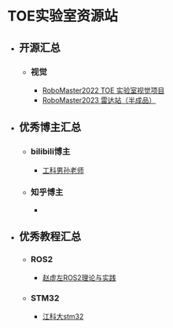# TOE实验室资源站
  * ## 开源汇总 
    * ### 视觉
      * [RoboMaster2022 TOE 实验室视觉项目](https://gitee.com/cheakf/RoboMaster2022_visual_program)
      * [RoboMaster2023 雷达站（半成品）](https://github.com/DJTU-RM-TOE/TOE-rm-radar "radar_page")
  * ## 优秀博主汇总
    * ### bilibili博主
      * [工科男孙老师]()
    * ### 知乎博主
      * 
  * ## 优秀教程汇总
    * ### ROS2
      * [赵虚左ROS2理论与实践](https://www.bilibili.com/video/BV1VB4y137ys/?spm_id_from=333.337.search-card.all.click&vd_source=d4d9b7c77540e26487d91a7ef6940e3a)
    * ### STM32
      * [江科大stm32]()
